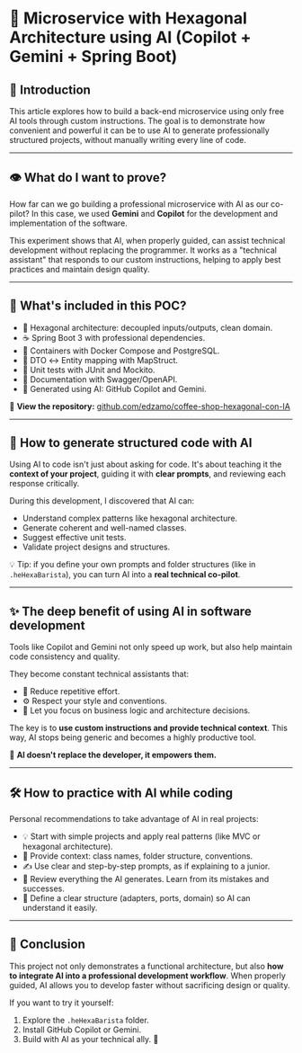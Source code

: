 # 🧠 Microservice with Hexagonal Architecture using AI (Copilot + Gemini + Spring Boot)

## 🚀 Introduction

This article explores how to build a back-end microservice using only free AI tools through custom instructions.
The goal is to demonstrate how convenient and powerful it can be to use AI to generate professionally structured projects, without manually writing every line of code.

---

## 👁️ What do I want to prove?

How far can we go building a professional microservice with AI as our co-pilot?
In this case, we used **Gemini** and **Copilot** for the development and implementation of the software.

This experiment shows that AI, when properly guided, can assist technical development without replacing the programmer. It works as a "technical assistant" that responds to our custom instructions, helping to apply best practices and maintain design quality.

---

## 🧡 What's included in this POC?

* 🧹 Hexagonal architecture: decoupled inputs/outputs, clean domain.
* ☕ Spring Boot 3 with professional dependencies.
* 🐳 Containers with Docker Compose and PostgreSQL.
* 🔁 DTO ↔ Entity mapping with MapStruct.
* 🧪 Unit tests with JUnit and Mockito.
* 📘 Documentation with Swagger/OpenAPI.
* 🤖 Generated using AI: GitHub Copilot and Gemini.

🔗 **View the repository:** [github.com/edzamo/coffee-shop-hexagonal-con-IA](https://github.com/edzamo/coffee-shop-hexagonal-con-IA)

---

## 🧠 How to generate structured code with AI

Using AI to code isn't just about asking for code.
It's about teaching it the **context of your project**, guiding it with **clear prompts**, and reviewing each response critically.

During this development, I discovered that AI can:

* Understand complex patterns like hexagonal architecture.
* Generate coherent and well-named classes.
* Suggest effective unit tests.
* Validate project designs and structures.

💡 Tip: if you define your own prompts and folder structures (like in `.heHexaBarista`), you can turn AI into a **real technical co-pilot**.

---

## ✨ The deep benefit of using AI in software development

Tools like Copilot and Gemini not only speed up work, but also help maintain code consistency and quality.

They become constant technical assistants that:

* 🧠 Reduce repetitive effort.
* ⚙️ Respect your style and conventions.
* 🚀 Let you focus on business logic and architecture decisions.

The key is to **use custom instructions and provide technical context**. This way, AI stops being generic and becomes a highly productive tool.

🛑 **AI doesn't replace the developer, it empowers them.**

---

## 🛠️ How to practice with AI while coding

Personal recommendations to take advantage of AI in real projects:

* 💡 Start with simple projects and apply real patterns (like MVC or hexagonal architecture).
* 🤭 Provide context: class names, folder structure, conventions.
* ✍️ Use clear and step-by-step prompts, as if explaining to a junior.
* 🧪 Review everything the AI generates. Learn from its mistakes and successes.
* 📁 Define a clear structure (adapters, ports, domain) so AI can understand it easily.

---

## 🧾 Conclusion

This project not only demonstrates a functional architecture, but also **how to integrate AI into a professional development workflow**.
When properly guided, AI allows you to develop faster without sacrificing design or quality.

If you want to try it yourself:

1. Explore the `.heHexaBarista` folder.
2. Install GitHub Copilot or Gemini.
3. Build with AI as your technical ally. 🚀
